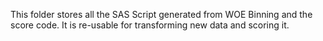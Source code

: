 This folder stores all the SAS Script generated from WOE Binning and the score code. It is re-usable for transforming new data and scoring it.